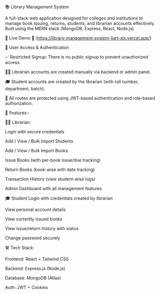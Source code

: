  📚 Library Management System
 
A full-stack web application designed for colleges and institutions to manage book issuing, returns, students, and librarian accounts effectively. Built using the MERN stack (MongoDB, Express, React, Node.js).

🚀 Live Demo 
🔗 (https://library-management-system-liart-six.vercel.app/)


🔐 User Access & Authentication

✅ Restricted Signup: There is no public signup to prevent unauthorized access.

👨‍🏫 Librarian accounts are created manually via backend or admin panel.

🎓 Student accounts are created by the librarian (with roll number, department, batch).

🔐 All routes are protected using JWT-based authentication and role-based authorization.

🧩 Features:-

👨‍🏫 Librarian:

Login with secure credentials

Add / View / Bulk Import Students

Add / View / Bulk Import Books

Issue Books (with per-book issue/due tracking)

Return Books (book-wise with date tracking)

Transaction History (view student-wise logs)

Admin Dashboard with all management features

🎓 Student
Login with credentials created by librarian

View personal account details

View currently issued books

View issue/return history with status

Change password securely

🛠️ Tech Stack:

Frontend:	React + Tailwind CSS

Backend:	Express.js (Node.js)

Database:	MongoDB (Atlas)

Auth:	JWT + Cookies



